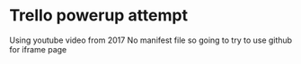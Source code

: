 # Trello powerup attempt

Using youtube video from 2017
No manifest file so going to try to use github for iframe page
